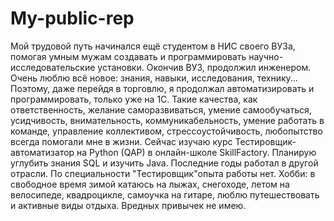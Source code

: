 ﻿# My-public-rep

Мой трудовой путь начинался ещё студентом в НИС своего ВУЗа, помогая умным мужам создавать и программировать научно-исследовательские установки. Окончив ВУЗ, продолжил инженером. Очень люблю всё новое: знания, навыки, исследования, технику... Поэтому, даже перейдя в торговлю, я продолжал автоматизировать и программировать, только уже на 1С.
Такие качества, как ответственность, желание саморазвиваться, умение самообучаться, усидчивость, внимательность, коммуникабельность, умение работать в команде, управление коллективом, стрессоустойчивость, любопытство всегда помогали мне в жизни. 
Сейчас изучаю курс Тестировщик-автоматизатор на Python (QAP) в онлайн-школе SkillFactory.
Планирую углубить знания SQL и изучить Java. Последние годы работал в другой отрасли. По специальности "Тестировщик"опыта работы нет.
Хобби: в свободное время зимой катаюсь на лыжах, снегоходе, летом на велосипеде, квадроцикле, самоучка на гитаре, люблю путешествовать и активные виды отдыха.
Вредных привычек не имею.
